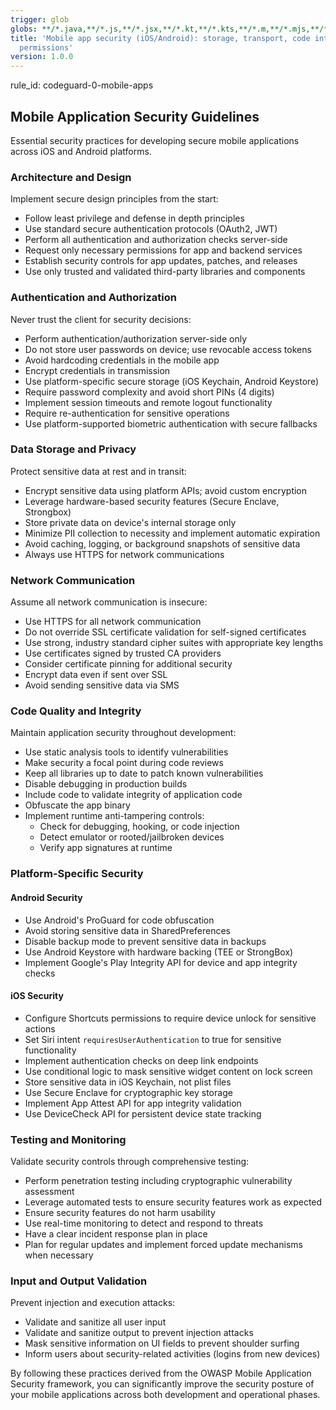```yaml
---
trigger: glob
globs: **/*.java,**/*.js,**/*.jsx,**/*.kt,**/*.kts,**/*.m,**/*.mjs,**/*.pl,**/*.pm,**/*.swift,**/*.wsdl,**/*.xml,**/*.xsd,**/*.xslt
title: 'Mobile app security (iOS/Android): storage, transport, code integrity, biometrics,
  permissions'
version: 1.0.0
---
```


rule_id: codeguard-0-mobile-apps

## Mobile Application Security Guidelines

Essential security practices for developing secure mobile applications across iOS and Android platforms.

### Architecture and Design

Implement secure design principles from the start:
- Follow least privilege and defense in depth principles
- Use standard secure authentication protocols (OAuth2, JWT)
- Perform all authentication and authorization checks server-side
- Request only necessary permissions for app and backend services
- Establish security controls for app updates, patches, and releases
- Use only trusted and validated third-party libraries and components

### Authentication and Authorization

Never trust the client for security decisions:
- Perform authentication/authorization server-side only
- Do not store user passwords on device; use revocable access tokens
- Avoid hardcoding credentials in the mobile app
- Encrypt credentials in transmission
- Use platform-specific secure storage (iOS Keychain, Android Keystore)
- Require password complexity and avoid short PINs (4 digits)
- Implement session timeouts and remote logout functionality
- Require re-authentication for sensitive operations
- Use platform-supported biometric authentication with secure fallbacks

### Data Storage and Privacy

Protect sensitive data at rest and in transit:
- Encrypt sensitive data using platform APIs; avoid custom encryption
- Leverage hardware-based security features (Secure Enclave, Strongbox)
- Store private data on device's internal storage only
- Minimize PII collection to necessity and implement automatic expiration
- Avoid caching, logging, or background snapshots of sensitive data
- Always use HTTPS for network communications

### Network Communication

Assume all network communication is insecure:
- Use HTTPS for all network communication
- Do not override SSL certificate validation for self-signed certificates
- Use strong, industry standard cipher suites with appropriate key lengths
- Use certificates signed by trusted CA providers
- Consider certificate pinning for additional security
- Encrypt data even if sent over SSL
- Avoid sending sensitive data via SMS

### Code Quality and Integrity

Maintain application security throughout development:
- Use static analysis tools to identify vulnerabilities
- Make security a focal point during code reviews
- Keep all libraries up to date to patch known vulnerabilities
- Disable debugging in production builds
- Include code to validate integrity of application code
- Obfuscate the app binary
- Implement runtime anti-tampering controls:
  - Check for debugging, hooking, or code injection
  - Detect emulator or rooted/jailbroken devices
  - Verify app signatures at runtime

### Platform-Specific Security

#### Android Security
- Use Android's ProGuard for code obfuscation
- Avoid storing sensitive data in SharedPreferences
- Disable backup mode to prevent sensitive data in backups
- Use Android Keystore with hardware backing (TEE or StrongBox)
- Implement Google's Play Integrity API for device and app integrity checks

#### iOS Security
- Configure Shortcuts permissions to require device unlock for sensitive actions
- Set Siri intent `requiresUserAuthentication` to true for sensitive functionality
- Implement authentication checks on deep link endpoints
- Use conditional logic to mask sensitive widget content on lock screen
- Store sensitive data in iOS Keychain, not plist files
- Use Secure Enclave for cryptographic key storage
- Implement App Attest API for app integrity validation
- Use DeviceCheck API for persistent device state tracking

### Testing and Monitoring

Validate security controls through comprehensive testing:
- Perform penetration testing including cryptographic vulnerability assessment
- Leverage automated tests to ensure security features work as expected
- Ensure security features do not harm usability
- Use real-time monitoring to detect and respond to threats
- Have a clear incident response plan in place
- Plan for regular updates and implement forced update mechanisms when necessary

### Input and Output Validation

Prevent injection and execution attacks:
- Validate and sanitize all user input
- Validate and sanitize output to prevent injection attacks
- Mask sensitive information on UI fields to prevent shoulder surfing
- Inform users about security-related activities (logins from new devices)

By following these practices derived from the OWASP Mobile Application Security framework, you can significantly improve the security posture of your mobile applications across both development and operational phases.

